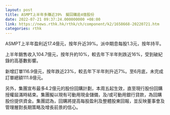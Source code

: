 ```yaml
---
layout: post
title: ASMPT上半年多賺近39%　擬回購逾4億股份
date: 2022-07-21 09:37:24.000000000 +08:00
link: https://news.rthk.hk/rthk/ch/component/k2/1658668-20220721.htm
categories: rthk
---
```


ASMPT上半年盈利近17.4億元，按年升近39%。派中期息每股1.3元，按年持平。

上半年銷售收入104.7億元，按年升約10%，較去年下半年則跌近16%，受到破紀錄的高基數影響。

新增訂單116.9億元，按年跌近23%，較去年下半年則升近7%。至6月底，未完成訂單總額111.8億元。

另外，集團宣布最多4.2億元的股份回購計劃，本周五起生效，直至現行股份回購授權屆滿時結束。集團擬以現有可動用現金儲備，及/或可動用銀行貸款，為回購股份提供資金。集團認為，回購將提高每股盈利及整體股東回報，並反映董事會及管理層對長期策略及增長前景的信心。
